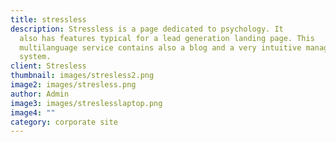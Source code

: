 ```yaml
---
title: stressless
description: Stressless is a page dedicated to psychology. It
  also has features typical for a lead generation landing page. This
  multilanguage service contains also a blog and a very intuitive management
  system.
client: Stresless
thumbnail: images/stresless2.png
image2: images/stresless.png
author: Admin
image3: images/streslesslaptop.png
image4: ""
category: corporate site
---
```

